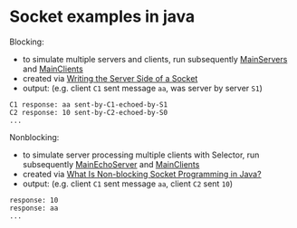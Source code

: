 # Socket examples in java
Blocking:
- to simulate multiple servers and clients, run subsequently [MainServers](src/blocking/MainServers.java) and [MainClients](src/blocking/MainClients.java)
- created via [Writing the Server Side of a Socket](https://docs.oracle.com/javase/tutorial/networking/sockets/clientServer.html)
- output: (e.g. client `C1` sent message `aa`, was server by server `S1`)
```
C1 response: aa sent-by-C1-echoed-by-S1
C2 response: 10 sent-by-C2-echoed-by-S0
...
```

Nonblocking:
- to simulate server processing multiple clients with Selector, run subsequently [MainEchoServer](src/nonblocking/MainEchoServer.java) and [MainClients](src/nonblocking/MainClients.java)
- created via [What Is Non-blocking Socket Programming in Java?](https://www.developer.com/java/data/what-is-non-blocking-socket-programming-in-java/)
- output: (e.g. client `C1` sent message `aa`, client `C2` sent `10`)
```
response: 10
response: aa
...
```
